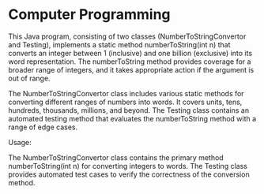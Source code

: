 # Computer Programming

This Java program, consisting of two classes (NumberToStringConvertor and Testing), implements a static method numberToString(int n) that converts an integer between 1 (inclusive) and one billion (exclusive) into its word representation. The numberToString method provides coverage for a broader range of integers, and it takes appropriate action if the argument is out of range.

The NumberToStringConvertor class includes various static methods for converting different ranges of numbers into words. It covers units, tens, hundreds, thousands, millions, and beyond. The Testing class contains an automated testing method that evaluates the numberToString method with a range of edge cases.

Usage:

The NumberToStringConvertor class contains the primary method numberToString(int n) for converting integers to words.
The Testing class provides automated test cases to verify the correctness of the conversion method.
